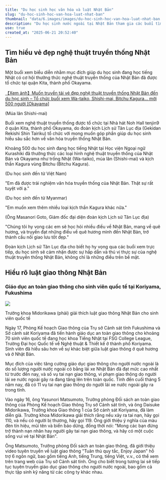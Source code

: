 ```yaml
---
title: "Du học sinh học văn hóa và luật Nhật Bản"
slug: "du-hoc-sinh-hoc-van-hoa-luat-nhat-ban"
thumbnail: "data/6.images/images/du-hoc-sinh-hoc-van-hoa-luat-nhat-ban.webp"
description: "Du học sinh nước ngoài tại Nhật Bản tham gia các buổi tìm hiểu văn hóa truyền thống và được giáo dục về an toàn giao thông để hòa nhập cuộc sống."
use: true
created_at: "2025-06-21 20:52:40"
---
```


## Tìm hiểu vẻ đẹp nghệ thuật truyền thống Nhật Bản

Một buổi xem biểu diễn nhằm mục đích giúp du học sinh đang học tiếng Nhật có cơ hội thưởng thức nghệ thuật truyền thống của Nhật Bản đã được tổ chức tại quận Kita, thành phố Okayama.

[【Xem ảnh】Muốn truyền tải vẻ đẹp nghệ thuật truyền thống Nhật Bản đến du học sinh – Tổ chức buổi xem Wa-taiko, Shishi-mai, Bitchu Kagura... mời 500 người [Okayama]](https://newsdig.tbs.co.jp/articles/gallery/1993949?utm_source=news.yahoo.co.jp&utm_medium=referral&utm_campaign=partnerLink&ex_position=photo&ex_id=1993949&image=2)

(Múa lân Shishi-mai)

Buổi xem nghệ thuật truyền thống được tổ chức tại Nhà hát Noh Hall tenjin9 ở quận Kita, thành phố Okayama, do đoàn kịch Lịch sử Tân Lục địa (Gekidan Rekishi Shin Tairiku) tổ chức với mong muốn góp phần giúp du học sinh hiểu sâu sắc hơn về văn hóa truyền thống Nhật Bản.

Khoảng 500 du học sinh đang học tiếng Nhật tại Học viện Ngoại ngữ Kurashiki đã thưởng thức các loại hình nghệ thuật truyền thống của Nhật Bản và Okayama như trống Nhật (Wa-taiko), múa lân (Shishi-mai) và kịch thần Kagura vùng Bitchu (Bitchu Kagura).

(Du học sinh đến từ Việt Nam)

"Em đã được trải nghiệm văn hóa truyền thống của Nhật Bản. Thật sự rất tuyệt vời ạ."

(Du học sinh đến từ Myanmar)

"Em muốn xem thêm nhiều loại kịch thần Kagura khác nữa."

(Ông Masanori Goto, Giám đốc đại diện đoàn kịch Lịch sử Tân Lục địa)

"Chúng tôi hy vọng các em sẽ học hỏi nhiều điều về Nhật Bản, mang về quê hương, và truyền đạt những điều về quê hương mình đến Nhật Bản, trở thành cầu nối giao lưu tốt đẹp."

Đoàn kịch Lịch sử Tân Lục địa cho biết họ hy vọng qua các buổi xem trực tiếp, du học sinh sẽ cảm nhận được sự hấp dẫn và thú vị thực sự của nghệ thuật truyền thống Nhật Bản, không chỉ là những điều trên bề mặt.

## Hiểu rõ luật giao thông Nhật Bản

### Giáo dục an toàn giao thông cho sinh viên quốc tế tại Koriyama, Fukushima

![](/images/20250621-00000012-fminpo-000-1-view.webp)

Trưởng khoa Midorikawa (phải) giải thích luật giao thông Nhật Bản cho sinh viên quốc tế

Ngày 17, Phòng Kế hoạch Giao thông của Trụ sở Cảnh sát tỉnh Fukushima và Sở cảnh sát Koriyama đã tiến hành giáo dục an toàn giao thông cho khoảng 70 sinh viên quốc tế đang học khoa Tiếng Nhật tại FSG College League, Trường Đại học Quốc tế về Nghệ thuật & Thiết kế ở thành phố Koriyama. Sinh viên đã hiểu sâu hơn về sự khác biệt giữa luật giao thông ở quê hương và ở Nhật Bản.

Mục đích của việc tăng cường giáo dục giao thông cho người nước ngoài là do số lượng người nước ngoài có bằng lái xe Nhật Bản đã đạt mức cao nhất từ trước đến nay, và số vụ tai nạn giao thông, vi phạm giao thông do người lái xe nước ngoài gây ra đang tăng lên trên toàn quốc. Tính đến cuối tháng 5 năm nay, đã có 11 vụ tai nạn giao thông do người lái xe nước ngoài gây ra trong tỉnh.

Vào ngày 16, ông Yasunori Matsumoto, Trưởng phòng Đối sách an toàn giao thông của Phòng Kế hoạch Giao thông Trụ sở Cảnh sát tỉnh, và ông Daisuke Midorikawa, Trưởng khoa Giao thông 1 của Sở cảnh sát Koriyama, đã làm diễn giả. Trưởng khoa Midorikawa giải thích rằng nếu xảy ra tai nạn, hãy gọi 110, và nếu có người bị thương, hãy gọi 119. Ông giới thiệu ý nghĩa của màu đèn tín hiệu, mũi tên và biển báo dừng, đồng thời nói: "Mong các bạn đừng trở thành nạn nhân hay người gây tai nạn giao thông, và hãy có một cuộc sống vui vẻ tại Nhật Bản".

Ông Matsumoto, Trưởng phòng Đối sách an toàn giao thông, đã giới thiệu video tuyên truyền về luật giao thông "Tuân thủ quy tắc, Enjoy Japan" hỗ trợ 6 ngôn ngữ, bao gồm tiếng Anh, tiếng Trung, tiếng Việt, v.v., có thể xem trên trang web của Trụ sở Cảnh sát tỉnh. Ông cho biết trong tương lai sẽ tiếp tục tuyên truyền giáo dục giao thông cho người nước ngoài, bao gồm cả thực tập sinh kỹ năng từ các công ty khác nhau.